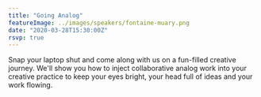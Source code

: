 ```yaml
---
title: "Going Analog"
featureImage: ../images/speakers/fontaine-muary.png
date: "2020-03-28T15:30:00Z"
rsvp: true
---
```

Snap your laptop shut and come along with us on a fun-filled creative journey. We'll show you how to inject collaborative analog work into your creative practice to keep your eyes bright, your head full of ideas and your work flowing.
